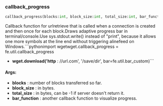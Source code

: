 

### callback_progress
```python
callback_progress(blocks:int, block_size:int, total_size:int, bar_function:Callable[[int, int, int], str]) -> None
```
Callback function for urlretrieve that is called when a connection is created and then once for each block.Draws adaptive progress bar in terminal/console.Use sys.stdout.write() instead of "print", because it allows one more symbols at the line end without triggering alinefeed on Windows.```pythonimport wgetwget.callback_progress = fe.util.callback_progress
* **wget.download('http** : //url.com', '/save/dir', bar=fe.util.bar_custom)```

#### Args:

* **blocks** :  number of blocks transferred so far.
* **block_size** :  in bytes.
* **total_size** :  in bytes, can be -1 if server doesn't return it.
* **bar_function** :  another callback function to visualize progress.
